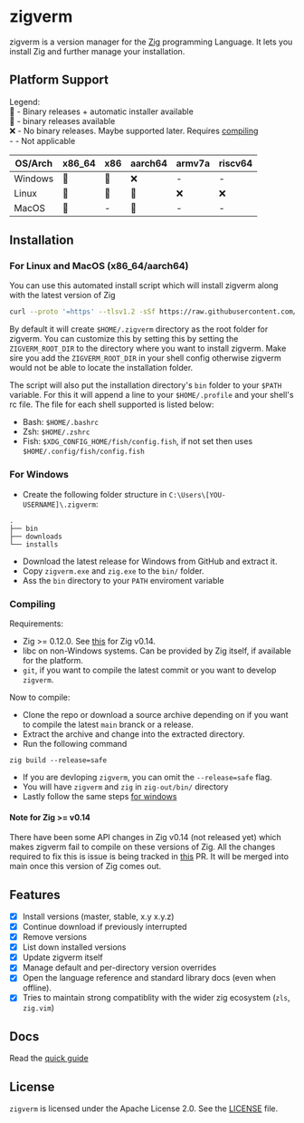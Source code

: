 # zigverm

zigverm is a version manager for the [Zig](https://ziglang.org) programming Language. It lets you install Zig and further manage your installation.

## Platform Support

Legend:  
🎉 - Binary releases + automatic installer available  
💪 - binary releases available  
❌ - No binary releases. Maybe supported later. Requires [compiling](#compiling)  
\- - Not applicable

| OS/Arch | x86_64 | x86 | aarch64 | armv7a | riscv64 |
| ------- | ------ | --- | ------- | ------ | ------- |
| Windows | 💪     | 💪  | ❌      | -      | -       |
| Linux   | 🎉     | 🎉  | 🎉      | ❌     | ❌      |
| MacOS   | 🎉     | -   | 🎉      | -      | -       |

## Installation

### For Linux and MacOS (x86_64/aarch64)

You can use this automated install script which will install zigverm along with the latest version of Zig

```sh
curl --proto '=https' --tlsv1.2 -sSf https://raw.githubusercontent.com/AMythicDev/zigverm/main/scripts/install.sh | bash
```

By default it will create `$HOME/.zigverm` directory as the root folder for zigverm. You can customize
this by setting this by setting the `ZIGVERM_ROOT_DIR` to the directory where you want to install
zigverm. Make sire you add the `ZIGVERM_ROOT_DIR` in your shell config otherwise zigverm would not be able
to locate the installation folder.

The script will also put the installation directory's `bin` folder to your `$PATH` variable. For
this it will append a line to your `$HOME/.profile` and your shell's rc file. The file for each
shell supported is listed below:

- Bash: `$HOME/.bashrc`
- Zsh: `$HOME/.zshrc`
- Fish: `$XDG_CONFIG_HOME/fish/config.fish`, if not set then uses `$HOME/.config/fish/config.fish`

### For Windows

- Create the following folder structure in `C:\Users\[YOU-USERNAME]\.zigverm`:

```
.
├── bin
├── downloads
└── installs
```

- Download the latest release for Windows from GitHub and extract it.
- Copy `zigverm.exe` and `zig.exe` to the `bin/` folder.
- Ass the `bin` directory to your `PATH` enviroment variable

### Compiling

Requirements:

- Zig >= 0.12.0. See [this](https://github.com/AMythicDev/zigverm#note-for-zig--v014) for Zig v0.14.
- libc on non-Windows systems. Can be provided by Zig itself, if available for the platform.
- `git`, if you want to compile the latest commit or you want to develop `zigverm`.

Now to compile:

- Clone the repo or download a source archive depending on if you want to compile the latest `main`
  branck or a release.
- Extract the archive and change into the extracted directory.
- Run the following command

```
zig build --release=safe
```

- If you are devloping `zigverm`, you can omit the `--release=safe` flag.
- You will have `zigverm` and `zig` in `zig-out/bin/` directory
- Lastly follow the same steps [for windows](#for-windows)

#### Note for Zig >= v0.14
There have been some API changes in Zig v0.14 (not released yet) which makes zigverm fail 
to compile on these versions of Zig. All the changes required to fix this is issue is being 
tracked in [this](https://github.com/AMythicDev/zigverm/pull/2) PR. It will be merged into 
main once this version of Zig comes out.

## Features

- [x] Install versions (master, stable, x.y x.y.z)
- [x] Continue download if previously interrupted
- [x] Remove versions
- [x] List down installed versions
- [x] Update zigverm itself
- [x] Manage default and per-directory version overrides
- [x] Open the language reference and standard library docs (even when offline).
- [x] Tries to maintain strong compatiblity with the wider zig ecosystem (`zls`, `zig.vim`)

## Docs

Read the [quick guide](./docs/quick-guide.md)

## License

`zigverm` is licensed under the Apache License 2.0. See the [LICENSE](./LICENSE) file.
